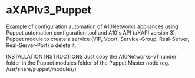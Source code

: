 # aXAPIv3_Puppet
Example of configuration automation of A10Networks appliances using Puppet automation configuration tool and A10's API (aXAPI version 3). Puppet module to create a service (VIP, Vport, Service-Group, Real-Server, Real-Server-Port) o delete it.

INSTALLATION INSTRUCTIONS Just copy the A10Networks-vThunder folder in the Puppet modules folder of the Puppet Master node (eg. /usr/share/puppet/modules/)
